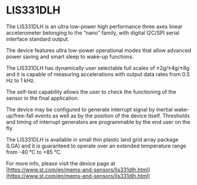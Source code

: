 # LIS331DLH

The LIS331DLH is an ultra low-power high
performance three axes linear accelerometer
belonging to the “nano” family, with digital I2C/SPI
serial interface standard output.

The device features ultra low-power operational
modes that allow advanced power saving and
smart sleep to wake-up functions.

The LIS331DLH has dynamically user selectable
full scales of ±2g/±4g/±8g and it is capable of
measuring accelerations with output data rates
from 0.5 Hz to 1 kHz.

The self-test capability allows the user to check
the functioning of the sensor in the final
application.

The device may be configured to generate
interrupt signal by inertial wake-up/free-fall events
as well as by the position of the device itself.
Thresholds and timing of interrupt generators are
programmable by the end user on the fly.

The LIS331DLH is available in small thin plastic
land grid array package (LGA) and it is
guaranteed to operate over an extended
temperature range from -40 °C to +85 °C.

For more info, please visit the device page at [https://www.st.com/en/mems-and-sensors/lis331dlh.html](https://www.st.com/en/mems-and-sensors/lis331dlh.html)

